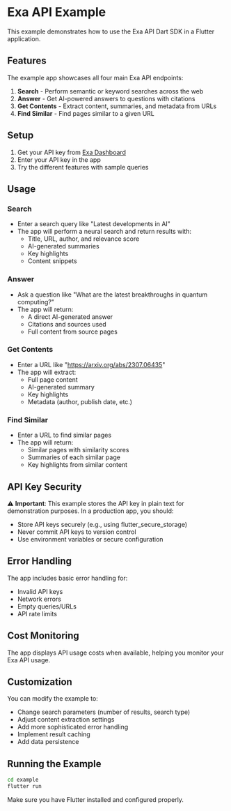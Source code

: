 # Exa API Example

This example demonstrates how to use the Exa API Dart SDK in a Flutter application.

## Features

The example app showcases all four main Exa API endpoints:

1. **Search** - Perform semantic or keyword searches across the web
2. **Answer** - Get AI-powered answers to questions with citations
3. **Get Contents** - Extract content, summaries, and metadata from URLs
4. **Find Similar** - Find pages similar to a given URL

## Setup

1. Get your API key from [Exa Dashboard](https://dashboard.exa.ai/)
2. Enter your API key in the app
3. Try the different features with sample queries

## Usage

### Search
- Enter a search query like "Latest developments in AI"
- The app will perform a neural search and return results with:
  - Title, URL, author, and relevance score
  - AI-generated summaries
  - Key highlights
  - Content snippets

### Answer
- Ask a question like "What are the latest breakthroughs in quantum computing?"
- The app will return:
  - A direct AI-generated answer
  - Citations and sources used
  - Full content from source pages

### Get Contents
- Enter a URL like "https://arxiv.org/abs/2307.06435"
- The app will extract:
  - Full page content
  - AI-generated summary
  - Key highlights
  - Metadata (author, publish date, etc.)

### Find Similar
- Enter a URL to find similar pages
- The app will return:
  - Similar pages with similarity scores
  - Summaries of each similar page
  - Key highlights from similar content

## API Key Security

⚠️ **Important**: This example stores the API key in plain text for demonstration purposes. In a production app, you should:

- Store API keys securely (e.g., using flutter_secure_storage)
- Never commit API keys to version control
- Use environment variables or secure configuration

## Error Handling

The app includes basic error handling for:
- Invalid API keys
- Network errors
- Empty queries/URLs
- API rate limits

## Cost Monitoring

The app displays API usage costs when available, helping you monitor your Exa API usage.

## Customization

You can modify the example to:
- Change search parameters (number of results, search type)
- Adjust content extraction settings
- Add more sophisticated error handling
- Implement result caching
- Add data persistence

## Running the Example

```bash
cd example
flutter run
```

Make sure you have Flutter installed and configured properly.
